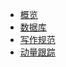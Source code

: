 * [概览](/README.md)
* [数据库](/docs/数据库.md)
* [写作规范](/docs/tittletattle/writing-standard.md)
* [动量跟踪](/docs/stock/quantity-plate.md)
